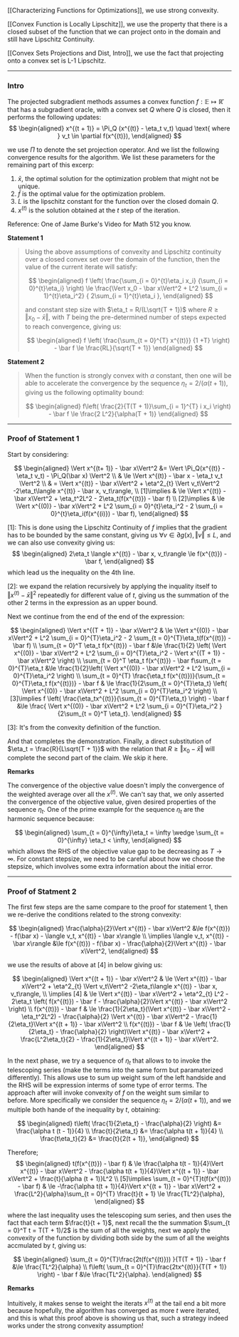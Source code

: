 [[Characterizing Functions for Optimizations]], we use strong convexity. 

[[Convex Function is Locally Lipschitz]], we use the property that there is a closed subset of the function that we can project onto in the domain and still have Lipschitz Continuity. 

[[Convex Sets Projections and Dist, Intro]], we use the fact that projecting onto a convex set is L-1 Lipschitz. 


---
### **Intro**

The projected subgradient methods assumes a convex function $f:\mathbb E \mapsto \mathbb{\bar R}$ that has a subgradient oracle, with a convex set $Q$ where $Q$ is closed, then it performs the following updates: 
$$
\begin{aligned}
    x^{(t + 1)} = \Pi_Q (x^{(t)} - \eta_t v_t) \quad \text{ where } v_t \in \partial f(x^{(t)}), 
\end{aligned}
$$

we use $\Pi$ to denote the set projection operator. And we list the following convergence results for the algorithm. We list these parameters for the remaining part of this excerp: 

1. $\bar x$, the optimal solution for the optimization problem that might not be unique. 
2. $\bar f$ is the optimal value for the optimization problem. 
3. $L$ is the lipschitz constant for the function over the closed domain $Q$. 
4. $x^{(t)}$ is the solution obtained at the $t$ step of the iteration. 

Reference: One of Jame Burke's Video for Math 512 you know. 

**Statement 1**

> Using the above assumptions of convexity and Lipschitz continuity over a closed convex set over the domain of the function, then the value of the current iterate will satisfy: 
> 
> $$
> \begin{aligned}
>     f \left(
>         \frac{\sum_{i = 0}^{t}\eta_i x_i}
>         {\sum_{i = 0}^{t}\eta_i} 
>     \right)
>     \le 
>     \frac{\Vert x_0 - \bar x\Vert^2 + L^2 \sum_{i = 1}^{t}\eta_i^2}
>     {
>         2\sum_{i = 1}^{t}\eta_i
>     }, 
> \end{aligned}
> $$
> 
> and constant step size with $\eta_t = R/(L\sqrt{T + 1})$ where $R \ge \Vert x_0 - \bar x\Vert$, with $T$ being the pre-determined number of steps expected to reach convergence, giving us: 
> 
> $$
> \begin{aligned}
>     f \left(
>         \frac{\sum_{t = 0}^{T} x^{(t)}}
>         {1 +T}
>     \right) - \bar f \le 
>     \frac{RL}{\sqrt{T + 1}}
> \end{aligned}
> $$


**Statement 2**

> When the function is strongly convex with $\alpha$ constant, then one will be able to accelerate the convergence by the sequence $\eta_t = 2/(\alpha(t + 1))$, giving us the following optimality bound: 
> 
> $$
> \begin{aligned}
>     f\left(
>         \frac{2}{T(T + 1)}\sum_{i = 1}^{T} i x_i
>     \right) - \bar f
>     \le 
>     \frac{2 L^2}{\alpha(T + 1)}
> \end{aligned}
> $$


---
### **Proof of Statement 1**

Start by considering: 

$$
\begin{aligned}
    \Vert x^{(t+ 1)} - \bar x\Vert^2 
    &= 
    \Vert 
        \Pi_Q(x^{(t)} - \eta_t v_t) - 
        \Pi_Q(\bar x)
    \Vert^2
    \\
    & \le \Vert 
        x^{(t)} - \bar x - \eta_t v_t
    \Vert^2
    \\
    & = \Vert x^{(t)} - \bar x\Vert^2 + \eta^2_{t} \Vert v_t\Vert^2
    -2\eta_t\langle x^{(t)} - \bar x, v_t\rangle, 
    \\
    [1]\implies & \le 
    \Vert x^{(t)} - \bar x\Vert^2 + \eta_t^2L^2 - 2\eta_t(f(x^{(t)}) - \bar f)
    \\
    [2]\implies
    & \le \Vert x^{(0)} - \bar x\Vert^2 + L^2 \sum_{i = 0}^{t}\eta_i^2 - 2 \sum_{i = 0}^{t}\eta_i(f(x^{(i)}) - \bar f), 
\end{aligned}
$$

\[1\]: This is done using the Lipschitz Continuity of $f$ implies that the gradient has to be bounded by the same constant, giving us $\forall v \in \partial g(x), \Vert v\Vert \le L$, and we can also use convexity giving us: 
$$
\begin{aligned}
    2\eta_t \langle x^{(t)} - \bar x, v_t\rangle \le f(x^{(t)}) - \bar f, 
\end{aligned}
$$
which lead us the inequality on the 4th line. 

\[2\]: we expand the relation recursively by applying the inquality itself to $\Vert x^{(t)} - \bar x \Vert^2$ repeatedly for different value of $t$, giving us the summation of the other 2 terms in the expression as an upper bound. 

Next we continue from the end of the end of the expression: 

$$
\begin{aligned}
    \Vert x^{(T + 1)} - \bar x\Vert^2 
    & \le \Vert x^{(0)} - \bar x\Vert^2 + L^2 \sum_{i = 0}^{T}\eta_i^2 - 2
    \sum_{t = 0}^{T}\eta_t(f(x^{(t)}) - \bar f)
    \\
    \sum_{t = 0}^T \eta_t f(x^{(t)}) - \bar f
    &\le \frac{1}{2}
    \left(
        \Vert x^{(0)} - \bar x\Vert^2 + L^2 \sum_{i = 0}^{T}\eta_i^2
         - \Vert x^{(T + 1)} - \bar x\Vert^2
    \right)
    \\
    \sum_{t = 0}^T \eta_t f(x^{(t)}) - \bar f\sum_{t = 0}^{T}\eta_t
    &\le 
    \frac{1}{2}\left(
        \Vert x^{(0)} - \bar x\Vert^2 + L^2 \sum_{i = 0}^{T}\eta_i^2
    \right)
    \\
    \sum_{t = 0}^{T} \frac{\eta_t f(x^{(t)})}{\sum_{t = 0}^{T}\eta_t f(x^{(t)})} - \bar f 
    & \le 
    \frac{1}{2\sum_{t = 0}^{T}\eta_t} \left(
        \Vert x^{(0)} - \bar x\Vert^2 + L^2 \sum_{i = 0}^{T}\eta_i^2
    \right)
    \\ [3]\implies 
    f \left(
        \frac{\eta_tx^{(t)}}{\sum_{t = 0}^{T}\eta_t} 
    \right) - \bar f
    &\le 
    \frac{
        \Vert x^{(0)} - \bar x\Vert^2 + L^2 \sum_{i = 0}^{T}\eta_i^2
    }{2\sum_{t = 0}^T \eta_t}. 
\end{aligned}
$$

\[3\]: It's from the convexity definition of the function. 

And that completes the demonstration. Finally, a direct substitution of $\eta_t = \frac{R}{L\sqrt{T + 1}}$ with the relation that $R \ge \Vert x_0 - \bar x\Vert$ will complete the second part of the claim. We skip it here. 

**Remarks**

The convergence of the objective value doesn't imply the convergence of the weighted average over all the $x^{(t)}$. We can't say that, we only asserted the convergence of the objective value, given desired properties of the sequence $\eta_t$. One of the prime example for the sequence $\eta_t$ are the harmonic sequence because: 

$$
\begin{aligned}
    \sum_{t = 0}^{\infty}\eta_t  = \infty \wedge \sum_{t = 0}^{\infty} \eta_t < \infty, 
\end{aligned}
$$
which allows the RHS of the objective value gap to be decreasing as $T \rightarrow \infty$. For constant stepsize, we need to be careful about how we choose the stepsize, which involves some extra information about the initial error. 

---
### **Proof of Statment 2**

The first few steps are the same compare to the proof for statement 1, then we re-derive the conditions related to the strong convexity: 

$$
\begin{aligned}
    \frac{\alpha}{2}\Vert x^{(t)} - \bar x\Vert^2 
    &\le 
    f(x^{(t)}) - f(\bar x) - \langle v_t, x^{(t)} - \bar x\rangle
    \\
    \implies
    \langle v_t, x^{(t)} - \bar x\rangle 
    &\le 
    f(x^{(t)}) - f(\bar x) - \frac{\alpha}{2}\Vert x^{(t)} - \bar x\Vert^2, 
\end{aligned}
$$

we use the results of above at \[4\] in below giving us: 

$$
\begin{aligned}
    \Vert x^{(t + 1)} - \bar x\Vert^2
    & \le \Vert x^{(t)} - \bar x\Vert^2 + \eta^2_{t} \Vert v_t\Vert^2
    -2\eta_t\langle x^{(t)} - \bar x, v_t\rangle, 
    \\
    \implies [4] & \le \Vert x^{(t)} - \bar x\Vert^2 + \eta^2_{t} L^2
    - 2\eta_t
    \left(
        f(x^{(t)}) - \bar f - \frac{\alpha}{2}\Vert x^{(t)} - \bar x\Vert^2
    \right)
    \\
    f(x^{(t)}) - \bar f
    & \le 
    \frac{1}{2\eta_t}(\Vert x^{(t)} - \bar x\Vert^2 - \eta_t^2L^2)
    - 
    \frac{\alpha}{2}
    \Vert x^{(t)} - \bar x\Vert^2
    - 
    \frac{1}{2\eta_t}\Vert x^{(t + 1)} - \bar x\Vert^2
    \\
    f(x^{(t)}) - \bar f
    & \le 
    \left(
        \frac{1}{2\eta_t} - \frac{\alpha}{2}
    \right)\Vert x^{(t)} - \bar x\Vert^2
    + \frac{L^2\eta_t}{2} - \frac{1}{2\eta_t}\Vert x^{(t + 1)} - \bar x\Vert^2. 
\end{aligned}
$$

In the next phase, we try a sequence of $\eta_t$ that allows to to invoke the telescoping series (make the terms into the same form but paramaterized differently). This allows use to sum up weight sum of the left handside and the RHS will be expression interms of some type of error terms. The approach after will invoke convexity of $f$ on the weight sum similar to before. More specifically we consider the sequence $\eta_t = 2/(\alpha(t + 1))$, and we multiple both hande of the inequality by $t$, obtaining: 

$$
\begin{aligned}
    t\left(
        \frac{1}{2\eta_t} - \frac{\alpha}{2}
    \right) &= \frac{\alpha t (t - 1)}{4}
    \\
    \frac{t}{2\eta_t} &= \frac{\alpha t(t + 1)}{4}
    \\
    \frac{t\eta_t}{2} &= \frac{t}{2(t + 1)}, 
\end{aligned}
$$

Therefore; 
$$
\begin{aligned}
    t(f(x^{(t)}) - \bar f) & \le 
    \frac{\alpha t(t - 1)}{4}\Vert x^{(t)} - \bar x\Vert^2
    -
    \frac{\alpha t(t + 1)}{4}\Vert x^{(t + 1)} - \bar x\Vert^2
    + \frac{t}{\alpha (t + 1)}L^2
    \\
    [5]\implies 
    \sum_{t = 0}^{T}t(f(x^{(t)}) - \bar f) 
    & \le 
    -\frac{\alpha t(t + 1)}{4}\Vert x^{(t + 1)} - \bar x\Vert^2 + 
    \frac{L^2}{\alpha}\sum_{t = 0}^{T} \frac{t}{t + 1} \le \frac{TL^2}{\alpha}, 
\end{aligned}
$$

where the last inequality uses the telescoping sum series, and then uses the fact that each term $\frac{t}{t + 1}$, next recall the the summation $\sum_{t = 0}^T t = T(T + 1)/2$ is the sum of all the weights, next we apply the convexity of the function by dividing both side by the sum of all the weights accmulated by $t$, giving us: 

$$
\begin{aligned}
    \sum_{t = 0}^{T}\frac{2t(f(x^{(t)})) }{T(T + 1)} - \bar f 
    &\le 
    \frac{TL^2}{\alpha}
    \\
    f\left(
        \sum_{t = 0}^{T}\frac{2tx^{(t)}}{T(T + 1)}
    \right) - \bar f
    &\le 
    \frac{TL^2}{\alpha}. 
\end{aligned}
$$


**Remarks**

Intuitively, it makes sense to weight the iterats $x^{(t)}$ at the tail end a bit more because hopefully, the algorithm has converged as more $t$ were iterated, and this is what this proof above is showing us that, such a strategy indeed works under the strong convexity assumption! 